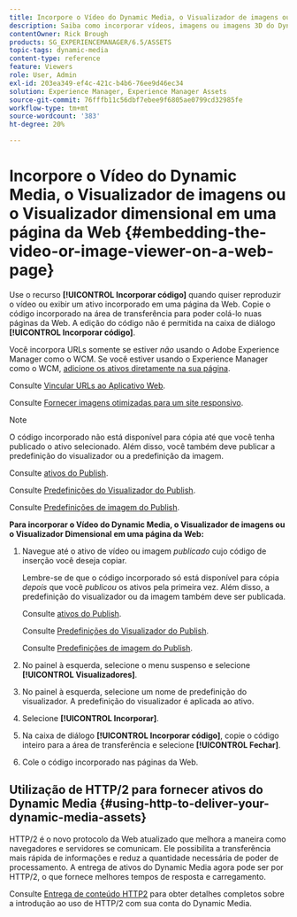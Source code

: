 ```yaml
---
title: Incorpore o Vídeo do Dynamic Media, o Visualizador de imagens ou o Visualizador dimensional em uma página da Web
description: Saiba como incorporar vídeos, imagens ou imagens 3D do Dynamic Media em uma página da Web
contentOwner: Rick Brough
products: SG_EXPERIENCEMANAGER/6.5/ASSETS
topic-tags: dynamic-media
content-type: reference
feature: Viewers
role: User, Admin
exl-id: 203ea349-ef4c-421c-b4b6-76ee9d46ec34
solution: Experience Manager, Experience Manager Assets
source-git-commit: 76fffb11c56dbf7ebee9f6805ae0799cd32985fe
workflow-type: tm+mt
source-wordcount: '383'
ht-degree: 20%

---
```


# Incorpore o Vídeo do Dynamic Media, o Visualizador de imagens ou o Visualizador dimensional em uma página da Web {#embedding-the-video-or-image-viewer-on-a-web-page}

Use o recurso **[!UICONTROL Incorporar código]** quando quiser reproduzir o vídeo ou exibir um ativo incorporado em uma página da Web. Copie o código incorporado na área de transferência para poder colá-lo nuas páginas da Web. A edição do código não é permitida na caixa de diálogo **[!UICONTROL Incorporar código]**.

Você incorpora URLs somente se estiver *não* usando o Adobe Experience Manager como o WCM. Se você estiver usando o Experience Manager como o WCM, [adicione os ativos diretamente na sua página](adding-dynamic-media-assets-to-pages.md).

Consulte [Vincular URLs ao Aplicativo Web](linking-urls-to-yourwebapplication.md).

Consulte [Fornecer imagens otimizadas para um site responsivo](responsive-site.md).

>[!NOTE]
>
>O código incorporado não está disponível para cópia até que você tenha publicado o ativo selecionado. Além disso, você também deve publicar a predefinição do visualizador ou a predefinição da imagem.
>
>Consulte [ativos do Publish](publishing-dynamicmedia-assets.md).
>
>Consulte [Predefinições do Visualizador do Publish](managing-viewer-presets.md#publishing-viewer-presets).
>
>Consulte [Predefinições de imagem do Publish](managing-image-presets.md#publishing-image-presets).

**Para incorporar o Vídeo do Dynamic Media, o Visualizador de imagens ou o Visualizador Dimensional em uma página da Web:**

1. Navegue até o ativo de vídeo ou imagem *publicado* cujo código de inserção você deseja copiar.

   Lembre-se de que o código incorporado só está disponível para cópia *depois* que você *publicou* os ativos pela primeira vez. Além disso, a predefinição do visualizador ou da imagem também deve ser publicada.

   Consulte [ativos do Publish](publishing-dynamicmedia-assets.md).

   Consulte [Predefinições do Visualizador do Publish](managing-viewer-presets.md#publishing-viewer-presets).

   Consulte [Predefinições de imagem do Publish](managing-image-presets.md#publishing-image-presets).

1. No painel à esquerda, selecione o menu suspenso e selecione **[!UICONTROL Visualizadores]**.
1. No painel à esquerda, selecione um nome de predefinição do visualizador. A predefinição do visualizador é aplicada ao ativo.
1. Selecione **[!UICONTROL Incorporar]**.
1. Na caixa de diálogo **[!UICONTROL Incorporar código]**, copie o código inteiro para a área de transferência e selecione **[!UICONTROL Fechar]**.
1. Cole o código incorporado nas páginas da Web.

## Utilização de HTTP/2 para fornecer ativos do Dynamic Media {#using-http-to-deliver-your-dynamic-media-assets}

HTTP/2 é o novo protocolo da Web atualizado que melhora a maneira como navegadores e servidores se comunicam. Ele possibilita a transferência mais rápida de informações e reduz a quantidade necessária de poder de processamento. A entrega de ativos do Dynamic Media agora pode ser por HTTP/2, o que fornece melhores tempos de resposta e carregamento.

Consulte [Entrega de conteúdo HTTP2](http2.md) para obter detalhes completos sobre a introdução ao uso de HTTP/2 com sua conta do Dynamic Media.
